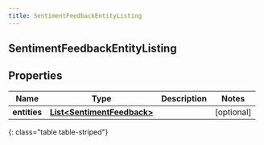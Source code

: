 ```yaml
---
title: SentimentFeedbackEntityListing
---
```

## SentimentFeedbackEntityListing


## Properties

| Name | Type | Description | Notes |
| ------------ | ------------- | ------------- | ------------- |
| **entities** | <!----><!---->[**List&lt;SentimentFeedback&gt;**](SentimentFeedback.html)<!----> |  |  [optional] |
{: class="table table-striped"}



